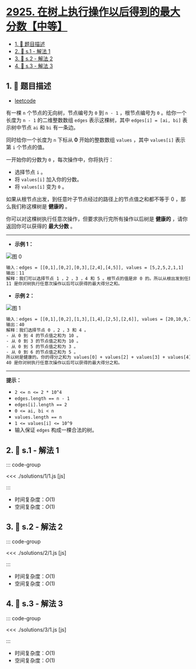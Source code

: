 # [2925. 在树上执行操作以后得到的最大分数【中等】](https://github.com/tnotesjs/TNotes.leetcode/tree/main/notes/2925.%20%E5%9C%A8%E6%A0%91%E4%B8%8A%E6%89%A7%E8%A1%8C%E6%93%8D%E4%BD%9C%E4%BB%A5%E5%90%8E%E5%BE%97%E5%88%B0%E7%9A%84%E6%9C%80%E5%A4%A7%E5%88%86%E6%95%B0%E3%80%90%E4%B8%AD%E7%AD%89%E3%80%91)

<!-- region:toc -->

- [1. 📝 题目描述](#1--题目描述)
- [2. 🎯 s.1 - 解法 1](#2--s1---解法-1)
- [3. 🎯 s.2 - 解法 2](#3--s2---解法-2)
- [4. 🎯 s.3 - 解法 3](#4--s3---解法-3)

<!-- endregion:toc -->

## 1. 📝 题目描述

- [leetcode](https://leetcode.cn/problems/maximum-score-after-applying-operations-on-a-tree/)

有一棵 `n` 个节点的无向树，节点编号为 `0` 到 `n - 1` ，根节点编号为 `0` 。给你一个长度为 `n - 1` 的二维整数数组 `edges` 表示这棵树，其中 `edges[i] = [ai, bi]` 表示树中节点 `ai` 和 `bi` 有一条边。

同时给你一个长度为 `n` 下标从 **0** 开始的整数数组 `values` ，其中 `values[i]` 表示第 `i` 个节点的值。

一开始你的分数为 `0` ，每次操作中，你将执行：

- 选择节点 `i` 。
- 将 `values[i]` 加入你的分数。
- 将 `values[i]` 变为 `0` 。

如果从根节点出发，到任意叶子节点经过的路径上的节点值之和都不等于 0 ，那么我们称这棵树是 **健康的** 。

你可以对这棵树执行任意次操作，但要求执行完所有操作以后树是 **健康的** ，请你返回你可以获得的 **最大分数** 。

---

- **示例 1：**

![图 0](https://cdn.jsdelivr.net/gh/tnotesjs/imgs@main/2025-09-28-20-57-05.png)

```txt
输入：edges = [[0,1],[0,2],[0,3],[2,4],[4,5]], values = [5,2,5,2,1,1]
输出：11
解释：我们可以选择节点 1 ，2 ，3 ，4 和 5 。根节点的值是非 0 的。所以从根出发到任意叶子节点路径上节点值之和都不为 0 。所以树是健康的。你的得分之和为 values[1] + values[2] + values[3] + values[4] + values[5] = 11 。
11 是你对树执行任意次操作以后可以获得的最大得分之和。
```

- **示例 2：**

![图 1](https://cdn.jsdelivr.net/gh/tnotesjs/imgs@main/2025-09-28-20-57-10.png)

```txt
输入：edges = [[0,1],[0,2],[1,3],[1,4],[2,5],[2,6]], values = [20,10,9,7,4,3,5]
输出：40
解释：我们选择节点 0 ，2 ，3 和 4 。
- 从 0 到 4 的节点值之和为 10 。
- 从 0 到 3 的节点值之和为 10 。
- 从 0 到 5 的节点值之和为 3 。
- 从 0 到 6 的节点值之和为 5 。
所以树是健康的。你的得分之和为 values[0] + values[2] + values[3] + values[4] = 40 。
40 是你对树执行任意次操作以后可以获得的最大得分之和。
```

---

**提示：**

- `2 <= n <= 2 * 10^4`
- `edges.length == n - 1`
- `edges[i].length == 2`
- `0 <= ai, bi < n`
- `values.length == n`
- `1 <= values[i] <= 10^9`
- 输入保证 `edges` 构成一棵合法的树。

## 2. 🎯 s.1 - 解法 1

::: code-group

<<< ./solutions/1/1.js [js]

:::

- 时间复杂度：$O(1)$
- 空间复杂度：$O(1)$

## 3. 🎯 s.2 - 解法 2

::: code-group

<<< ./solutions/2/1.js [js]

:::

- 时间复杂度：$O(1)$
- 空间复杂度：$O(1)$

## 4. 🎯 s.3 - 解法 3

::: code-group

<<< ./solutions/3/1.js [js]

:::

- 时间复杂度：$O(1)$
- 空间复杂度：$O(1)$
